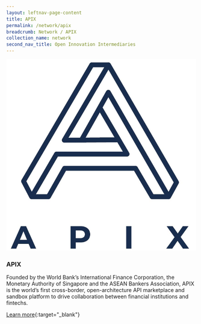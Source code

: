 ```yaml
---
layout: leftnav-page-content
title: APIX
permalink: /network/apix
breadcrumb: Network / APIX
collection_name: network
second_nav_title: Open Innovation Intermediaries
---
```


<div class="networklogo">
<a href="http://www.apixplatform.com/">
<img src="/images/partners/APIX logo.JPG" alt="1">
</a>
  </div>

<h3>APIX</h3>

Founded by the World Bank’s International Finance Corporation, the Monetary Authority of Singapore and the ASEAN Bankers Association, APIX is the world’s first cross-border, open-architecture API marketplace and sandbox platform to drive collaboration between financial institutions and fintechs.

[Learn more](http://www.apixplatform.com/){:target="_blank"}
